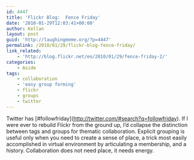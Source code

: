 ```yaml
---
id: 4447
title: 'Flickr Blog:  Fence Friday'
date: '2010-01-29T12:03:41+00:00'
author: Kellan
layout: post
guid: 'http://laughingmeme.org/?p=4447'
permalink: /2010/01/29/flickr-blog-fence-friday/
link_related:
    - 'http://blog.flickr.net/en/2010/01/29/fence-friday-2/'
categories:
    - Aside
tags:
    - collaboration
    - 'easy group forming'
    - flickr
    - groups
    - twitter
---
```


Twitter has \[#followfriday\](http://twitter.com/#search?q=followfriday). If I were ever to rebuild Flickr from the ground up, I’d collapse the distinction between tags and groups for thematic collaboration. Explicit grouping is useful only when you need to create a sense of place, a trick most easily accomplished in virtual environment by articulating a membership, and a history. Collaboration does not need place, it needs energy.